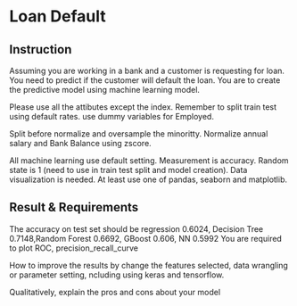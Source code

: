 # Loan Default


## Instruction

Assuming you are working in a bank and a customer is requesting for loan. You need to predict if the customer will default the loan. You are to create the predictive model using machine learning model.

Please use all the attibutes except the index. Remember to split train test using default rates. use dummy variables for Employed.

Split before normalize and oversample the minoritty. Normalize annual salary and Bank Balance using zscore.

All machine learning use default setting. 
Measurement is accuracy.
Random state is 1 (need to use in train test split and model creation).
Data visualization is needed. At least use one of pandas, seaborn and matplotlib.


## Result & Requirements

The accuracy on test set should be regression 0.6024, Decision Tree 0.7148,Random Forest 0.6692, GBoost 0.606, NN 0.5992
You are required to plot ROC, precision_recall_curve

How to improve the results by change the features selected, data wrangling or parameter setting, ncluding using keras and tensorflow.

Qualitatively, explain the pros and cons about your model

